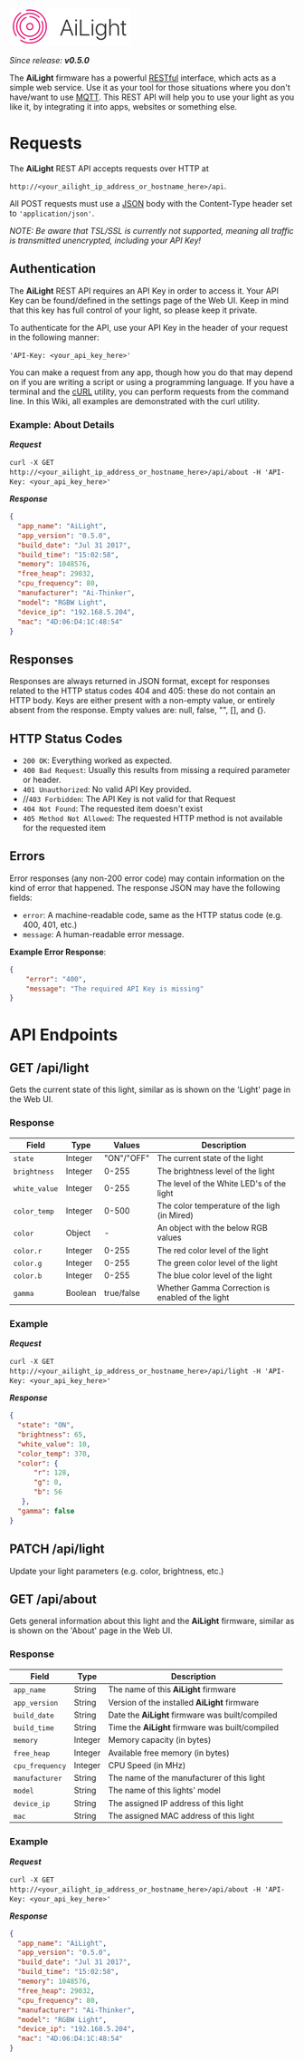 ![AiLight](images/ailight_logo.png)

_Since release: **v0.5.0**_

The **AiLight** firmware has a powerful [RESTful](https://en.wikipedia.org/wiki/Representational_state_transfer) interface, which acts as a simple web service. Use it as your tool for those situations where you don't have/want to use [MQTT](https://en.wikipedia.org/wiki/MQTT). This REST API will help you to use your light as you like it, by integrating it into apps, websites or something else.

# Requests
The **AiLight** REST API accepts requests over HTTP at

`http://<your_ailight_ip_address_or_hostname_here>/api`.

All POST requests must use a [JSON](https://en.wikipedia.org/wiki/JSON) body with the Content-Type header set to `'application/json'`.

*NOTE: Be aware that TSL/SSL is currently not supported, meaning all traffic is transmitted unencrypted, including your API Key!*

## Authentication
The **AiLight** REST API requires an API Key in order to access it. Your API Key can be found/defined in the settings page of the Web UI. Keep in mind that this key has full control of your light, so please keep it private.

To authenticate for the API, use your API Key in the header of your request in the following manner:

`'API-Key: <your_api_key_here>'`

You can make a request from any app, though how you do that may depend on if you are writing a script or using a programming language. If you have a terminal and the [cURL](https://curl.haxx.se/) utility, you can perform requests from the command line. In this Wiki, all examples are demonstrated with the curl utility.

### Example: About Details

***Request***

`curl -X GET http://<your_ailight_ip_address_or_hostname_here>/api/about -H 'API-Key: <your_api_key_here>'`

***Response***

```JSON
{
  "app_name": "AiLight",
  "app_version": "0.5.0",
  "build_date": "Jul 31 2017",
  "build_time": "15:02:58",
  "memory": 1048576,
  "free_heap": 29032,
  "cpu_frequency": 80,
  "manufacturer": "Ai-Thinker",
  "model": "RGBW Light",
  "device_ip": "192.168.5.204",
  "mac": "4D:06:D4:1C:48:54"
}
```

## Responses
Responses are always returned in JSON format, except for responses related to the HTTP status codes 404 and 405: these do not contain an HTTP body. Keys are either present with a non-empty value, or entirely absent from the response. Empty values are: null, false, "", [], and {}.

## HTTP Status Codes
- `200 OK`: Everything worked as expected.
- `400 Bad Request`: Usually this results from missing a required parameter or header.
- `401 Unauthorized`: No valid API Key provided.    
- //`403 Forbidden`: The API Key is not valid for that Request
- `404 Not Found`: The requested item doesn't exist
- `405 Method Not Allowed`: The requested HTTP method is not available for the requested item

## Errors
Error responses (any non-200 error code) may contain information on the kind of error that happened. The response JSON may have the following fields:

- `error`: A machine-readable code, same as the HTTP status code (e.g. 400, 401, etc.)
- `message`: A human-readable error message.

**Example Error Response**:
```JSON
{
    "error": "400",
    "message": "The required API Key is missing"
}
```

# API Endpoints

## GET /api/light
Gets the current state of this light, similar as is shown on the 'Light' page in the Web UI.

### Response

| Field         | Type      | Values       | Description
|---------------|-----------|--------------|---------------------------------------------------|
| `state`       | Integer   | "ON"/"OFF"   | The current state of the light                    |
| `brightness`  | Integer   | 0-255        | The brightness level of the light                 |
| `white_value` | Integer   | 0-255        | The level of the White LED's of the light         |
| `color_temp`  | Integer   | 0-500        | The color temperature of the ligh (in Mired)      |
| `color`       | Object    | -            | An object with the below RGB values               |
| `color.r`     | Integer   | 0-255        | The red color level of the light                  |
| `color.g`     | Integer   | 0-255        | The green color level of the light                |
| `color.b`     | Integer   | 0-255        | The blue color level of the light                 |
| `gamma`       | Boolean   | true/false   | Whether Gamma Correction is enabled of the light  |


### Example

***Request***

`curl -X GET http://<your_ailight_ip_address_or_hostname_here>/api/light -H 'API-Key: <your_api_key_here>'`

***Response***

```JSON
{
  "state": "ON",
  "brightness": 65,
  "white_value": 10,
  "color_temp": 370,
  "color": {
      "r": 128,
      "g": 0,
      "b": 56
   },
  "gamma": false
}
```

## PATCH /api/light
Update your light parameters (e.g. color, brightness, etc.)

## GET /api/about
Gets general information about this light and the **AiLight** firmware, similar as is shown on the 'About' page in the Web UI.

### Response

| Field           | Type    | Description
|-----------------|---------|--------------------------------------------------|
| `app_name`      | String  | The name of this **AiLight** firmware            |
| `app_version`   | String  | Version of the installed **AiLight** firmware    |
| `build_date`    | String  | Date the **AiLight** firmware was built/compiled |
| `build_time`    | String  | Time the **AiLight** firmware was built/compiled |
| `memory`        | Integer | Memory capacity (in bytes)                       |
| `free_heap`     | Integer | Available free memory (in bytes)                 |
| `cpu_frequency` | Integer | CPU Speed (in MHz)                               |
| `manufacturer`  | String  | The name of the manufacturer of this light       |
| `model`         | String  | The name of this lights' model                   |
| `device_ip`     | String  | The assigned IP address of this light            |
| `mac`           | String  | The assigned MAC address of this light           |

### Example

***Request***

`curl -X GET http://<your_ailight_ip_address_or_hostname_here>/api/about -H 'API-Key: <your_api_key_here>'`

***Response***

```JSON
{
  "app_name": "AiLight",
  "app_version": "0.5.0",
  "build_date": "Jul 31 2017",
  "build_time": "15:02:58",
  "memory": 1048576,
  "free_heap": 29032,
  "cpu_frequency": 80,
  "manufacturer": "Ai-Thinker",
  "model": "RGBW Light",
  "device_ip": "192.168.5.204",
  "mac": "4D:06:D4:1C:48:54"
}
```
